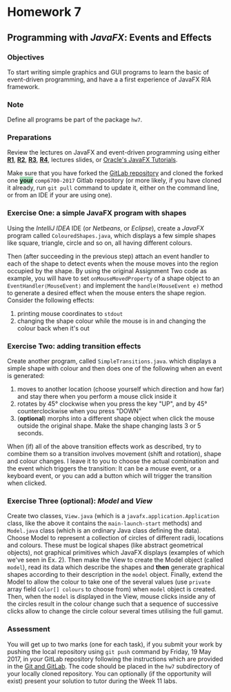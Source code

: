 Homework 7
==========

Programming with *JavaFX*: Events and Effects
---------------------------------------------

### Objectives

To start writing simple graphics and GUI programs to learn the basic of
event-driven programming, and have a a first experience of JavaFX RIA
framework.

### Note 

Define all programs be part of the package `hw7`.

### Preparations

Review the lectures on JavaFX and event-driven programming using either  [**R1**](https://cs.anu.edu.au/courses/comp6700/lectures/R1.pdf),
[**R2**](https://cs.anu.edu.au/courses/comp6700/lectures/R2.pdf),
[**R3**](https://cs.anu.edu.au/courses/comp6700/lectures/R3.pdf),
[**R4**](https://cs.anu.edu.au/courses/comp6700/lectures/R4.pdf),
lectures slides, or [Oracle's JavaFX Tutorials](http://docs.oracle.com/javase/8/javase-clienttechnologies.htm).

Make sure that you have forked the [GitLab repository](https://gitlab.cecs.anu.edu.au/comp6700/comp6700-2017) and cloned the forked one <span style="background-color:#A5DCB8">**your**</span>
``comp6700-2017`` Gitlab repository (or more likely, if you have cloned it 
already, run `git pull` command to update it, either on the command line, or 
from an IDE if your are using one).

### Exercise One: a simple JavaFX program with shapes

Using the *IntelliJ IDEA* IDE (or *Netbeans*, or *Eclipse*), create a
*JavaFX* program called `ColouredShapes.java`, which displays a few
simple shapes like square, triangle, circle and so on, all having
different colours.

Then (after succeeding in the previous step) attach an event handler to
each of the shape to detect events when the mouse moves into the region
occupied by the shape. By using the original Assignment Two code as
example, you will have to set `onMouseMovedProperty` of a shape object
to an `EventHandler⟨MouseEvent⟩` and implement the
`handle(MouseEvent e)` method to generate a desired effect when the
mouse enters the shape region. Consider the following effects:

1.  printing mouse coordinates to `stdout`
2.  changing the shape colour while the mouse is in and changing the
    colour back when it's out

### Exercise Two: adding transition effects

Create another program, called `SimpleTransitions.java`. which displays
a simple shape with colour and then does one of the following when an
event is generated:

1.  moves to another location (choose yourself which direction and how
    far) and stay there when you perform a mouse click inside it
2.  rotates by 45° clockwise when you press the key "UP", and by 45°
    counterclockwise when you press "DOWN"
3.  (**optional**) morphs into a different shape object when click the
    mouse outside the original shape. Make the shape changing lasts 3 or
    5 seconds.

When (if) all of the above transition effects work as described, try to
combine them so a transition involves movement (shift and rotation),
shape and colour changes. I leave it to you to choose the actual
combination and the event which triggers the transition: It can be a
mouse event, or a keyboard event, or you can add a button which will
trigger the transition when clicked.

### Exercise Three (**optional**): *Model* and *View*

Create two classes, `View.java` (which is a
`javafx.application.Application` class, like the above it contains the
`main-launch-start` methods) and `Model.java` class (which is an
ordinary Java class defining the data). Choose Model to represent a
collection of circles of different radii, locations and colours. These
must be logical shapes (like abstract geometrical objects), not
graphical primitives which JavaFX displays (examples of which we've seen
in Ex. 2). Then make the View to create the Model object (called
`model`), read its data which describe the shapes and **then** generate
graphical shapes according to their description in the `model` object.
Finally, extend the Model to allow the colour to take one of the several
values (use `private` array field `Color[] colours` to choose from) when
`model` object is created. Then, when the `model` is displayed in the
View, mouse clicks inside any of the circles result in the colour change
such that a sequence of successive clicks allow to change the circle
colour several times utilising the full gamut.

### Assessment

You will get up to two marks (one for each task), if you submit your
work by pushing the local repository using `git push` command by Friday,
19 May 2017, in *your* GitLab repository following the instructions which
are provided in the [Git and GitLab](https://cs.anu.edu.au/courses/comp6700/labs/gitlab/). 
The code should be placed in
the `hw7` subdirectory of your locally cloned repository. You can optionally
(if the opportunity will exist) present your solution to tutor during the Week 
11 labs.


